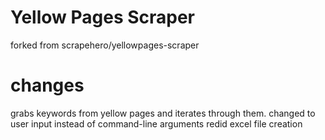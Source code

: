 # Yellow Pages Scraper

forked from scrapehero/yellowpages-scraper

# changes
grabs keywords from yellow pages and iterates through them.
changed to user input instead of command-line arguments
redid excel file creation
